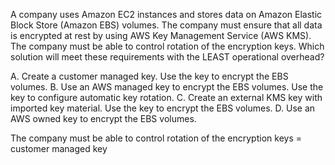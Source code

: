 A company uses Amazon EC2 instances and stores data on Amazon Elastic Block Store (Amazon EBS) volumes. The company must ensure that all data is encrypted at rest by using AWS Key Management Service (AWS KMS). The company must be able to control rotation of the encryption keys. Which solution will meet these requirements with the LEAST operational overhead? 

A. Create a customer managed key. Use the key to encrypt the EBS volumes. 
B. Use an AWS managed key to encrypt the EBS volumes. Use the key to configure automatic key rotation. 
C. Create an external KMS key with imported key material. Use the key to encrypt the EBS volumes. 
D. Use an AWS owned key to encrypt the EBS volumes.

The company must be able to control rotation of the encryption keys = customer managed key